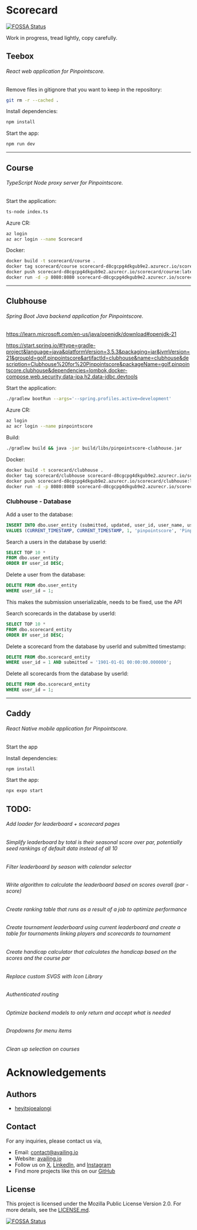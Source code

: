 # Scorecard

[![FOSSA Status](https://app.fossa.com/api/projects/git%2Bgithub.com%2Favailinginc%2Fscorecard.svg?type=shield)](https://app.fossa.com/projects/git%2Bgithub.com%2Favailinginc%2Fscorecard?ref=badge_shield)

Work in progress, tread lightly, copy carefully.

## Teebox

###### React web application for Pinpointscore.

Remove files in gitignore that you want to keep in the repository:

```bash
git rm -r --cached .
```

Install dependencies:

```bash
npm install
```

Start the app:

```bash
npm run dev
```

---

## Course

###### TypeScript Node proxy server for Pinpointscore.

Start the application:

```bash
ts-node index.ts
```

Azure CR:

```bash
az login
az acr login --name Scorecard
```

Docker:

```bash
docker build -t scorecard/course .
docker tag scorecard/course scorecard-d8cgcpg4dkgub9e2.azurecr.io/scorecard/course:latest
docker push scorecard-d8cgcpg4dkgub9e2.azurecr.io/scorecard/course:latest
docker run -d -p 8080:8080 scorecard-d8cgcpg4dkgub9e2.azurecr.io/scorecard/course
```

---

## Clubhouse

###### Spring Boot Java backend application for Pinpointscore.

https://learn.microsoft.com/en-us/java/openjdk/download#openjdk-21

https://start.spring.io/#!type=gradle-project&language=java&platformVersion=3.5.3&packaging=jar&jvmVersion=21&groupId=golf.pinpointscore&artifactId=clubhouse&name=clubhouse&description=Clubhouse%20for%20Pinpointscore&packageName=golf.pinpointscore.clubhouse&dependencies=lombok,docker-compose,web,security,data-jpa,h2,data-jdbc,devtools

Start the application:

```bash
./gradlew bootRun --args='--spring.profiles.active=development'
```

Azure CR:

```bash
az login
az acr login --name pinpointscore
```

Build:

```bash
./gradlew build && java -jar build/libs/pinpointscore-clubhouse.jar
```

Docker:

```bash
docker build -t scorecard/clubhouse .
docker tag scorecard/clubhouse scorecard-d8cgcpg4dkgub9e2.azurecr.io/scorecard/clubhouse:latest
docker push scorecard-d8cgcpg4dkgub9e2.azurecr.io/scorecard/clubhouse:latest
docker run -d -p 8080:8080 scorecard-d8cgcpg4dkgub9e2.azurecr.io/scorecard/clubhouse
```

### Clubhouse - Database

Add a user to the database:

```sql
INSERT INTO dbo.user_entity (submitted, updated, user_id, user_name, user_first_name, user_last_name, user_email, user_country, user_city, user_course_id, user_course_name, user_handicap, user_rank)
VALUES (CURRENT_TIMESTAMP, CURRENT_TIMESTAMP, 1, 'pinpointscore', 'Pinpoint', 'Score', 'pinpointscore@example.com', 'USA', 'Buffalo', 1, 'Country Club of Internet', 0, 1);
```

Search a users in the database by userId:

```sql
SELECT TOP 10 *
FROM dbo.user_entity
ORDER BY user_id DESC;
```

Delete a user from the database:

```sql
DELETE FROM dbo.user_entity
WHERE user_id = 1;
```

This makes the submission unserializable, needs to be fixed, use the API

<!-- Add a scorecard to the database:
```sql
INSERT INTO dbo.scorecard_entity (submitted, updated, user_id, user_scores, golf_course, golf_course_pars)
VALUES (CURRENT_TIMESTAMP, CURRENT_TIMESTAMP, 1, CONVERT(VARBINARY(MAX), '["4","4","4","4","4","4","4","4","4","4","4","4","4","4","4","4","4","4"]'), 'Country Club of Internet', CONVERT(VARBINARY(MAX), '["4","4","4","4","4","4","4","4","4","4","4","4","4","4","4","4","4","4"]'));
``` -->

Search scorecards in the database by userId:

```sql
SELECT TOP 10 *
FROM dbo.scorecard_entity
ORDER BY user_id DESC;
```

Delete a scorecard from the database by userId and submitted timestamp:

```sql
DELETE FROM dbo.scorecard_entity
WHERE user_id = 1 AND submitted = '1901-01-01 00:00:00.000000';
```

Delete all scorecards from the database by userId:

```sql
DELETE FROM dbo.scorecard_entity
WHERE user_id = 1;
```

---

## Caddy

###### React Native mobile application for Pinpointscore.

Start the app

Install dependencies:

```bash
npm install
```

Start the app:

```bash
npx expo start
```

## TODO:

###### Add loader for leaderboard + scorecard pages

###### Simplify leaderboard by total is their seasonal score over par, potentially seed rankings of default data instead of all 10

###### Filter leaderboard by season with calendar selector

###### Write algorithm to calculate the leaderboard based on scores overall (par - score)

###### Create ranking table that runs as a result of a job to optimize performance

###### Create tournament leaderboard using current leaderboard and create a table for tournaments linking players and scorecards to tournament

###### Create handicap calculator that calculates the handicap based on the scores and the course par

###### Replace custom SVGS with Icon Library

###### Authenticated routing

###### Optimize backend models to only return and accept what is needed

###### Dropdowns for menu items

###### Clean up selection on courses

# Acknowledgements

## Authors

- [heyitsjoealongi](https://github.com/heyitsjoealongi)

## Contact

For any inquiries, please contact us via,

- Email: [contact@availing.io](mailto:contact@availing.io)
- Website: [availing.io](https://availing.io)
- Follow us on [X](https://x.com/availinginc/), [LinkedIn](https://www.linkedin.com/company/availinginc/), and [Instagram](https://www.instagram.com/availinginc/)
- Find more projects like this on our [GitHub](https://github.com/availinginc)

## License

This project is licensed under the Mozilla Public License Version 2.0. For more details, see the [LICENSE.md](LICENSE).

[![FOSSA Status](https://app.fossa.com/api/projects/git%2Bgithub.com%2Favailinginc%2Fscorecard.svg?type=large)](https://app.fossa.com/projects/git%2Bgithub.com%2Favailinginc%2Fscorecard?ref=badge_large)
